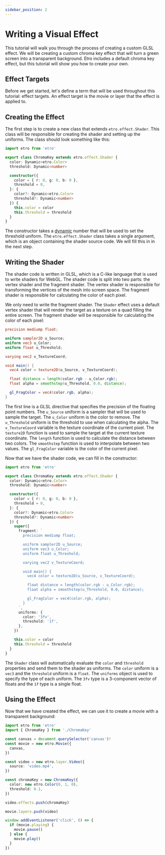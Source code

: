 ```yaml
---
sidebar_position: 2
---
```


# Writing a Visual Effect

This tutorial will walk you through the process of creating a custom GLSL effect. We will be creating a custom chroma key effect that will turn a green screen into a transparent background. Etro includes a default chroma key effect, but this tutorial will show you how to create your own.

## Effect Targets

Before we get started, let's define a term that will be used throughout this tutorial: effect targets. An effect target is the movie or layer that the effect is applied to.

## Creating the Effect

The first step is to create a new class that extends `etro.effect.Shader`. This class will be responsible for creating the shader and setting up the uniforms. The class should look something like this:

```ts
import etro from 'etro'

export class ChromaKey extends etro.effect.Shader {
  color: Dynamic<etro.Color>
  threshold: Dynamic<number>

  constructor({
    color = { r: 0, g: 0, b: 0 },
    threshold = 0,
  }: {
    color?: Dynamic<etro.Color>
    threshold?: Dynamic<number>
  }) {
    this.color = color
    this.threshold = threshold
  }
}
```

The constructor takes a [dynamic](../dynamic-properties) number that will be used to set the threshold uniform. The `etro.effect.Shader` class takes a single argument, which is an object containing the shader source code. We will fill this in in the next step.

## Writing the Shader

The shader code is written in GLSL, which is a C-like language that is used to write shaders for WebGL. The shader code is split into two parts: the vertex shader and the fragment shader. The vertex shader is responsible for transforming the vertices of the mesh into screen space. The fragment shader is responsible for calculating the color of each pixel.

We only need to write the fragment shader. The `Shader` effect uses a default vertex shader that will render the target as a texture on a quad filling the entire screen. The fragment shader will be responsible for calculating the color of each pixel:

```glsl
precision mediump float;

uniform sampler2D u_Source;
uniform vec3 u_Color;
uniform float u_Threshold;

varying vec2 v_TextureCoord;

void main() {
  vec4 color = texture2D(u_Source, v_TextureCoord);

  float distance = length(color.rgb - u_Color.rgb);
  float alpha = smoothstep(u_Threshold, 0.0, distance);

  gl_FragColor = vec4(color.rgb, alpha);
}
```

The first line is a GLSL directive that specifies the precision of the floating point numbers. The `u_Source` uniform is a sampler that will be used to sample the target. The `u_Color` uniform is the color to remove. The `u_Threshold` uniform is the threshold to use when calculating the alpha. The `v_TextureCoord` variable is the texture coordinate of the current pixel. The `texture2D` function is used to sample the target at the current texture coordinate. The `length` function is used to calculate the distance between two colors. The `smoothstep` function is used to interpolate between two values. The `gl_FragColor` variable is the color of the current pixel.

Now that we have the shader code, we can fill in the constructor:

```ts
import etro from 'etro'

export class ChromaKey extends etro.effect.Shader {
  color: Dynamic<etro.Color>
  threshold: Dynamic<number>

  constructor({
    color = { r: 0, g: 0, b: 0 },
    threshold = 0,
  }: {
    color?: Dynamic<etro.Color>
    threshold?: Dynamic<number>
  }) {
    super({
      fragment: `
        precision mediump float;

        uniform sampler2D u_Source;
        uniform vec3 u_Color;
        uniform float u_Threshold;

        varying vec2 v_TextureCoord;

        void main() {
          vec4 color = texture2D(u_Source, v_TextureCoord);

          float distance = length(color.rgb - u_Color.rgb);
          float alpha = smoothstep(u_Threshold, 0.0, distance);

          gl_FragColor = vec4(color.rgb, alpha);
        }
      `,
      uniforms: {
        color: '3fv',
        threshold: '1f',
      },
    })

    this.color = color
    this.threshold = threshold
  }
}
```

The `Shader` class will automatically evaluate the `color` and `threshold` properties and send them to the shader as uniforms. The `color` uniform is a `vec3` and the `threshold` uniform is a `float`. The `uniforms` object is used to specify the type of each uniform. The `3fv` type is a 3-component vector of floats and the `1f` type is a single float.

## Using the Effect

Now that we have created the effect, we can use it to create a movie with a transparent background:

```ts
import etro from 'etro'
import { ChromaKey } from './ChromaKey'

const canvas = document.querySelector('canvas')!
const movie = new etro.Movie({
  canvas,
})

const video = new etro.layer.Video({
  source: 'video.mp4',
})

const chromaKey = new ChromaKey({
  color: new etro.Color(0, 1, 0),
  threshold: 0.1,
})

video.effects.push(chromaKey)

movie.layers.push(video)

window.addEventListener('click', () => {
  if (movie.playing) {
    movie.pause()
  } else {
    movie.play()
  }
})
```
